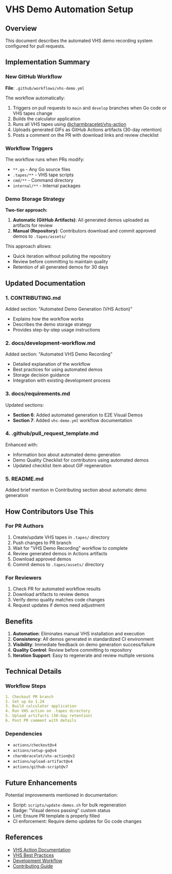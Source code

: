 # VHS Demo Automation Setup

## Overview
This document describes the automated VHS demo recording system configured for pull requests.

## Implementation Summary

### New GitHub Workflow
**File**: `.github/workflows/vhs-demo.yml`

The workflow automatically:
1. Triggers on pull requests to `main` and `develop` branches when Go code or VHS tapes change
2. Builds the calculator application
3. Runs all VHS tapes using [@charmbracelet/vhs-action](https://github.com/charmbracelet/vhs-action)
4. Uploads generated GIFs as GitHub Actions artifacts (30-day retention)
5. Posts a comment on the PR with download links and review checklist

### Workflow Triggers
The workflow runs when PRs modify:
- `**.go` - Any Go source files
- `.tapes/**` - VHS tape scripts
- `cmd/**` - Command directory
- `internal/**` - Internal packages

### Demo Storage Strategy
**Two-tier approach:**
1. **Automatic (GitHub Artifacts)**: All generated demos uploaded as artifacts for review
2. **Manual (Repository)**: Contributors download and commit approved demos to `.tapes/assets/`

This approach allows:
- Quick iteration without polluting the repository
- Review before committing to maintain quality
- Retention of all generated demos for 30 days

## Updated Documentation

### 1. CONTRIBUTING.md
Added section: "Automated Demo Generation (VHS Action)"
- Explains how the workflow works
- Describes the demo storage strategy
- Provides step-by-step usage instructions

### 2. docs/development-workflow.md
Added section: "Automated VHS Demo Recording"
- Detailed explanation of the workflow
- Best practices for using automated demos
- Storage decision guidance
- Integration with existing development process

### 3. docs/requirements.md
Updated sections:
- **Section 6**: Added automated generation to E2E Visual Demos
- **Section 7**: Added `vhs-demo.yml` workflow documentation

### 4. .github/pull_request_template.md
Enhanced with:
- Information box about automated demo generation
- Demo Quality Checklist for contributors using automated demos
- Updated checklist item about GIF regeneration

### 5. README.md
Added brief mention in Contributing section about automatic demo generation

## How Contributors Use This

### For PR Authors
1. Create/update VHS tapes in `.tapes/` directory
2. Push changes to PR branch
3. Wait for "VHS Demo Recording" workflow to complete
4. Review generated demos in Actions artifacts
5. Download approved demos
6. Commit demos to `.tapes/assets/` directory

### For Reviewers
1. Check PR for automated workflow results
2. Download artifacts to review demos
3. Verify demo quality matches code changes
4. Request updates if demos need adjustment

## Benefits

1. **Automation**: Eliminates manual VHS installation and execution
2. **Consistency**: All demos generated in standardized CI environment
3. **Visibility**: Immediate feedback on demo generation success/failure
4. **Quality Control**: Review before committing to repository
5. **Iteration Support**: Easy to regenerate and review multiple versions

## Technical Details

### Workflow Steps
```yaml
1. Checkout PR branch
2. Set up Go 1.24
3. Build calculator application
4. Run VHS action on .tapes directory
5. Upload artifacts (30-day retention)
6. Post PR comment with details
```

### Dependencies
- `actions/checkout@v4`
- `actions/setup-go@v4`
- `charmbracelet/vhs-action@v2`
- `actions/upload-artifact@v4`
- `actions/github-script@v7`

## Future Enhancements

Potential improvements mentioned in documentation:
- Script: `scripts/update-demos.sh` for bulk regeneration
- Badge: "Visual demos passing" custom status
- Lint: Ensure PR template is properly filled
- CI enforcement: Require demo updates for Go code changes

## References

- [VHS Action Documentation](https://github.com/charmbracelet/vhs-action)
- [VHS Best Practices](./vhs-best-practices.md)
- [Development Workflow](./development-workflow.md)
- [Contributing Guide](../CONTRIBUTING.md)
